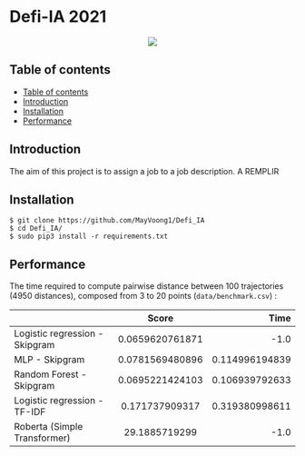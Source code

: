# Defi-IA 2021


<div align="center">
  <img src="images/ia.png" />
</div>

## Table of contents

- [Table of contents](#table-of-contents)
- [Introduction](#introduction)
- [Installation](#installation)
- [Performance](#performance)

## Introduction
The aim of this project is to assign a job to a job description. A REMPLIR

## Installation 
    $ git clone https://github.com/MayVoong1/Defi_IA
    $ cd Defi_IA/
    $ sudo pip3 install -r requirements.txt


## Performance

The time required to compute pairwise distance between 100 trajectories (4950 distances), composed from 3 to 20 points (`data/benchmark.csv`) :

| 		         | Score      | Time |
| ------------- |:-------------:| -----:|
| Logistic regression - Skipgram|0.0659620761871|-1.0|
| MLP - Skipgram | 0.0781569480896 | 0.114996194839|
| Random Forest - Skipgram | 0.0695221424103 | 0.106939792633|
| Logistic regression - TF-IDF | 0.171737909317 | 0.319380998611|
| Roberta (Simple Transformer) | 29.1885719299 | -1.0|





